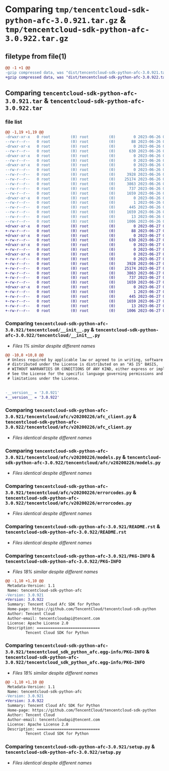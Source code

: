 # Comparing `tmp/tencentcloud-sdk-python-afc-3.0.921.tar.gz` & `tmp/tencentcloud-sdk-python-afc-3.0.922.tar.gz`

## filetype from file(1)

```diff
@@ -1 +1 @@
-gzip compressed data, was "dist/tencentcloud-sdk-python-afc-3.0.921.tar", last modified: Mon Jun 26 00:15:21 2023, max compression
+gzip compressed data, was "dist/tencentcloud-sdk-python-afc-3.0.922.tar", last modified: Tue Jun 27 00:16:02 2023, max compression
```

## Comparing `tencentcloud-sdk-python-afc-3.0.921.tar` & `tencentcloud-sdk-python-afc-3.0.922.tar`

### file list

```diff
@@ -1,19 +1,19 @@
-drwxr-xr-x   0 root         (0) root         (0)        0 2023-06-26 00:15:21.000000 tencentcloud-sdk-python-afc-3.0.921/
--rw-r--r--   0 root         (0) root         (0)       88 2023-06-26 00:15:21.000000 tencentcloud-sdk-python-afc-3.0.921/setup.cfg
-drwxr-xr-x   0 root         (0) root         (0)        0 2023-06-26 00:15:21.000000 tencentcloud-sdk-python-afc-3.0.921/tencentcloud/
--rw-r--r--   0 root         (0) root         (0)      630 2023-06-26 00:15:21.000000 tencentcloud-sdk-python-afc-3.0.921/tencentcloud/__init__.py
-drwxr-xr-x   0 root         (0) root         (0)        0 2023-06-26 00:15:21.000000 tencentcloud-sdk-python-afc-3.0.921/tencentcloud/afc/
--rw-r--r--   0 root         (0) root         (0)        0 2023-06-26 00:15:21.000000 tencentcloud-sdk-python-afc-3.0.921/tencentcloud/afc/__init__.py
-drwxr-xr-x   0 root         (0) root         (0)        0 2023-06-26 00:15:21.000000 tencentcloud-sdk-python-afc-3.0.921/tencentcloud/afc/v20200226/
--rw-r--r--   0 root         (0) root         (0)        0 2023-06-26 00:15:21.000000 tencentcloud-sdk-python-afc-3.0.921/tencentcloud/afc/v20200226/__init__.py
--rw-r--r--   0 root         (0) root         (0)     3928 2023-06-26 00:15:21.000000 tencentcloud-sdk-python-afc-3.0.921/tencentcloud/afc/v20200226/afc_client.py
--rw-r--r--   0 root         (0) root         (0)    25174 2023-06-26 00:15:21.000000 tencentcloud-sdk-python-afc-3.0.921/tencentcloud/afc/v20200226/models.py
--rw-r--r--   0 root         (0) root         (0)     3863 2023-06-26 00:15:21.000000 tencentcloud-sdk-python-afc-3.0.921/tencentcloud/afc/v20200226/errorcodes.py
--rw-r--r--   0 root         (0) root         (0)      737 2023-06-26 00:15:21.000000 tencentcloud-sdk-python-afc-3.0.921/README.rst
--rw-r--r--   0 root         (0) root         (0)     1659 2023-06-26 00:15:21.000000 tencentcloud-sdk-python-afc-3.0.921/PKG-INFO
-drwxr-xr-x   0 root         (0) root         (0)        0 2023-06-26 00:15:21.000000 tencentcloud-sdk-python-afc-3.0.921/tencentcloud_sdk_python_afc.egg-info/
--rw-r--r--   0 root         (0) root         (0)        1 2023-06-26 00:15:21.000000 tencentcloud-sdk-python-afc-3.0.921/tencentcloud_sdk_python_afc.egg-info/dependency_links.txt
--rw-r--r--   0 root         (0) root         (0)      445 2023-06-26 00:15:21.000000 tencentcloud-sdk-python-afc-3.0.921/tencentcloud_sdk_python_afc.egg-info/SOURCES.txt
--rw-r--r--   0 root         (0) root         (0)     1659 2023-06-26 00:15:21.000000 tencentcloud-sdk-python-afc-3.0.921/tencentcloud_sdk_python_afc.egg-info/PKG-INFO
--rw-r--r--   0 root         (0) root         (0)       13 2023-06-26 00:15:21.000000 tencentcloud-sdk-python-afc-3.0.921/tencentcloud_sdk_python_afc.egg-info/top_level.txt
--rw-r--r--   0 root         (0) root         (0)     1006 2023-06-26 00:15:21.000000 tencentcloud-sdk-python-afc-3.0.921/setup.py
+drwxr-xr-x   0 root         (0) root         (0)        0 2023-06-27 00:16:02.000000 tencentcloud-sdk-python-afc-3.0.922/
+-rw-r--r--   0 root         (0) root         (0)       88 2023-06-27 00:16:02.000000 tencentcloud-sdk-python-afc-3.0.922/setup.cfg
+drwxr-xr-x   0 root         (0) root         (0)        0 2023-06-27 00:16:02.000000 tencentcloud-sdk-python-afc-3.0.922/tencentcloud/
+-rw-r--r--   0 root         (0) root         (0)      630 2023-06-27 00:16:02.000000 tencentcloud-sdk-python-afc-3.0.922/tencentcloud/__init__.py
+drwxr-xr-x   0 root         (0) root         (0)        0 2023-06-27 00:16:02.000000 tencentcloud-sdk-python-afc-3.0.922/tencentcloud/afc/
+-rw-r--r--   0 root         (0) root         (0)        0 2023-06-27 00:16:02.000000 tencentcloud-sdk-python-afc-3.0.922/tencentcloud/afc/__init__.py
+drwxr-xr-x   0 root         (0) root         (0)        0 2023-06-27 00:16:02.000000 tencentcloud-sdk-python-afc-3.0.922/tencentcloud/afc/v20200226/
+-rw-r--r--   0 root         (0) root         (0)        0 2023-06-27 00:16:02.000000 tencentcloud-sdk-python-afc-3.0.922/tencentcloud/afc/v20200226/__init__.py
+-rw-r--r--   0 root         (0) root         (0)     3928 2023-06-27 00:16:02.000000 tencentcloud-sdk-python-afc-3.0.922/tencentcloud/afc/v20200226/afc_client.py
+-rw-r--r--   0 root         (0) root         (0)    25174 2023-06-27 00:16:02.000000 tencentcloud-sdk-python-afc-3.0.922/tencentcloud/afc/v20200226/models.py
+-rw-r--r--   0 root         (0) root         (0)     3863 2023-06-27 00:16:02.000000 tencentcloud-sdk-python-afc-3.0.922/tencentcloud/afc/v20200226/errorcodes.py
+-rw-r--r--   0 root         (0) root         (0)      737 2023-06-27 00:16:02.000000 tencentcloud-sdk-python-afc-3.0.922/README.rst
+-rw-r--r--   0 root         (0) root         (0)     1659 2023-06-27 00:16:02.000000 tencentcloud-sdk-python-afc-3.0.922/PKG-INFO
+drwxr-xr-x   0 root         (0) root         (0)        0 2023-06-27 00:16:02.000000 tencentcloud-sdk-python-afc-3.0.922/tencentcloud_sdk_python_afc.egg-info/
+-rw-r--r--   0 root         (0) root         (0)        1 2023-06-27 00:16:02.000000 tencentcloud-sdk-python-afc-3.0.922/tencentcloud_sdk_python_afc.egg-info/dependency_links.txt
+-rw-r--r--   0 root         (0) root         (0)      445 2023-06-27 00:16:02.000000 tencentcloud-sdk-python-afc-3.0.922/tencentcloud_sdk_python_afc.egg-info/SOURCES.txt
+-rw-r--r--   0 root         (0) root         (0)     1659 2023-06-27 00:16:02.000000 tencentcloud-sdk-python-afc-3.0.922/tencentcloud_sdk_python_afc.egg-info/PKG-INFO
+-rw-r--r--   0 root         (0) root         (0)       13 2023-06-27 00:16:02.000000 tencentcloud-sdk-python-afc-3.0.922/tencentcloud_sdk_python_afc.egg-info/top_level.txt
+-rw-r--r--   0 root         (0) root         (0)     1006 2023-06-27 00:16:02.000000 tencentcloud-sdk-python-afc-3.0.922/setup.py
```

### Comparing `tencentcloud-sdk-python-afc-3.0.921/tencentcloud/__init__.py` & `tencentcloud-sdk-python-afc-3.0.922/tencentcloud/__init__.py`

 * *Files 1% similar despite different names*

```diff
@@ -10,8 +10,8 @@
 # Unless required by applicable law or agreed to in writing, software
 # distributed under the License is distributed on an "AS IS" BASIS,
 # WITHOUT WARRANTIES OR CONDITIONS OF ANY KIND, either express or implied.
 # See the License for the specific language governing permissions and
 # limitations under the License.
 
 
-__version__ = '3.0.921'
+__version__ = '3.0.922'
```

### Comparing `tencentcloud-sdk-python-afc-3.0.921/tencentcloud/afc/v20200226/afc_client.py` & `tencentcloud-sdk-python-afc-3.0.922/tencentcloud/afc/v20200226/afc_client.py`

 * *Files identical despite different names*

### Comparing `tencentcloud-sdk-python-afc-3.0.921/tencentcloud/afc/v20200226/models.py` & `tencentcloud-sdk-python-afc-3.0.922/tencentcloud/afc/v20200226/models.py`

 * *Files identical despite different names*

### Comparing `tencentcloud-sdk-python-afc-3.0.921/tencentcloud/afc/v20200226/errorcodes.py` & `tencentcloud-sdk-python-afc-3.0.922/tencentcloud/afc/v20200226/errorcodes.py`

 * *Files identical despite different names*

### Comparing `tencentcloud-sdk-python-afc-3.0.921/README.rst` & `tencentcloud-sdk-python-afc-3.0.922/README.rst`

 * *Files identical despite different names*

### Comparing `tencentcloud-sdk-python-afc-3.0.921/PKG-INFO` & `tencentcloud-sdk-python-afc-3.0.922/PKG-INFO`

 * *Files 18% similar despite different names*

```diff
@@ -1,10 +1,10 @@
 Metadata-Version: 1.1
 Name: tencentcloud-sdk-python-afc
-Version: 3.0.921
+Version: 3.0.922
 Summary: Tencent Cloud Afc SDK for Python
 Home-page: https://github.com/TencentCloud/tencentcloud-sdk-python
 Author: Tencent Cloud
 Author-email: tencentcloudapi@tencent.com
 License: Apache License 2.0
 Description: ============================
         Tencent Cloud SDK for Python
```

### Comparing `tencentcloud-sdk-python-afc-3.0.921/tencentcloud_sdk_python_afc.egg-info/PKG-INFO` & `tencentcloud-sdk-python-afc-3.0.922/tencentcloud_sdk_python_afc.egg-info/PKG-INFO`

 * *Files 18% similar despite different names*

```diff
@@ -1,10 +1,10 @@
 Metadata-Version: 1.1
 Name: tencentcloud-sdk-python-afc
-Version: 3.0.921
+Version: 3.0.922
 Summary: Tencent Cloud Afc SDK for Python
 Home-page: https://github.com/TencentCloud/tencentcloud-sdk-python
 Author: Tencent Cloud
 Author-email: tencentcloudapi@tencent.com
 License: Apache License 2.0
 Description: ============================
         Tencent Cloud SDK for Python
```

### Comparing `tencentcloud-sdk-python-afc-3.0.921/setup.py` & `tencentcloud-sdk-python-afc-3.0.922/setup.py`

 * *Files identical despite different names*

